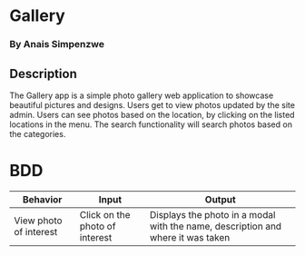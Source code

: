 # Gallery

### By **Anais Simpenzwe**

## Description
The Gallery app is a simple photo gallery web application to showcase beautiful pictures and designs. Users get to view photos updated by the site admin. Users can see photos based on the location, by clicking on the listed locations in the menu. The search functionality will search photos based on the categories.

# BDD
| Behavior            | Input                         | Output                        | 
| ------------------- | ----------------------------- | ----------------------------- |
| View photo of interest	| Click on the photo of interest| Displays the photo in a modal with the name, description and where it was taken|

